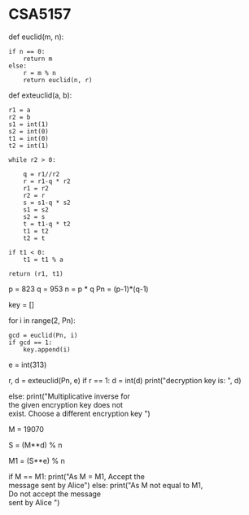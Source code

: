 # CSA5157

def euclid(m, n):
     
    if n == 0:
        return m
    else:
        r = m % n
        return euclid(n, r)
     
     

def exteuclid(a, b):
     
    r1 = a
    r2 = b
    s1 = int(1)
    s2 = int(0)
    t1 = int(0)
    t2 = int(1)
     
    while r2 > 0:
         
        q = r1//r2
        r = r1-q * r2
        r1 = r2
        r2 = r
        s = s1-q * s2
        s1 = s2
        s2 = s
        t = t1-q * t2
        t1 = t2
        t2 = t
         
    if t1 < 0:
        t1 = t1 % a
         
    return (r1, t1)
p = 823
q = 953
n = p * q
Pn = (p-1)*(q-1)
 

key = []
 
for i in range(2, Pn):
     
    gcd = euclid(Pn, i)
    if gcd == 1:
        key.append(i)
 
 


e = int(313)
 
r, d = exteuclid(Pn, e)
if r == 1:
    d = int(d)
    print("decryption key is: ", d)
     
else:
    print("Multiplicative inverse for\
    the given encryption key does not \
    exist. Choose a different encryption key ")
  
  

M = 19070

S = (M**d) % n
 

M1 = (S**e) % n
 
 
if M == M1:
    print("As M = M1, Accept the\
    message sent by Alice")
else:
    print("As M not equal to M1,\
    Do not accept the message\
    sent by Alice ")
